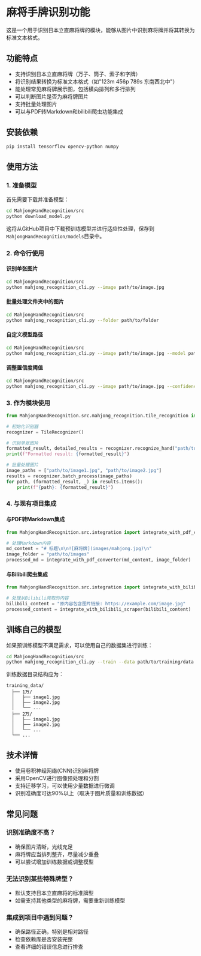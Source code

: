 # 麻将手牌识别功能

这是一个用于识别日本立直麻将牌的模块，能够从图片中识别麻将牌并将其转换为标准文本格式。

## 功能特点

- 支持识别日本立直麻将牌（万子、筒子、索子和字牌）
- 将识别结果转换为标准文本格式（如"123m 456p 789s 东南西北中"）
- 能处理常见麻将牌展示图，包括横向排列和多行排列
- 可以判断图片是否为麻将牌图片
- 支持批量处理图片
- 可以与PDF转Markdown和bilibili爬虫功能集成

## 安装依赖

```bash
pip install tensorflow opencv-python numpy
```

## 使用方法

### 1. 准备模型

首先需要下载并准备模型：

```bash
cd MahjongHandRecognition/src
python download_model.py
```

这将从GitHub项目中下载预训练模型并进行适应性处理，保存到`MahjongHandRecognition/models`目录中。

### 2. 命令行使用

#### 识别单张图片

```bash
cd MahjongHandRecognition/src
python mahjong_recognition_cli.py --image path/to/image.jpg
```

#### 批量处理文件夹中的图片

```bash
cd MahjongHandRecognition/src
python mahjong_recognition_cli.py --folder path/to/folder
```

#### 自定义模型路径

```bash
cd MahjongHandRecognition/src
python mahjong_recognition_cli.py --image path/to/image.jpg --model path/to/model.h5
```

#### 调整置信度阈值

```bash
cd MahjongHandRecognition/src
python mahjong_recognition_cli.py --image path/to/image.jpg --confidence 0.5
```

### 3. 作为模块使用

```python
from MahjongHandRecognition.src.mahjong_recognition.tile_recognition import TileRecognizer

# 初始化识别器
recognizer = TileRecognizer()

# 识别单张图片
formatted_result, detailed_results = recognizer.recognize_hand("path/to/image.jpg")
print(f"Formatted result: {formatted_result}")

# 批量处理图片
image_paths = ["path/to/image1.jpg", "path/to/image2.jpg"]
results = recognizer.batch_process(image_paths)
for path, (formatted_result, _) in results.items():
    print(f"{path}: {formatted_result}")
```

### 4. 与现有项目集成

#### 与PDF转Markdown集成

```python
from MahjongHandRecognition.src.integration import integrate_with_pdf_converter

# 处理Markdown内容
md_content = "# 标题\n\n![麻将牌](images/mahjong.jpg)\n"
image_folder = "path/to/images"
processed_md = integrate_with_pdf_converter(md_content, image_folder)
```

#### 与Bilibili爬虫集成

```python
from MahjongHandRecognition.src.integration import integrate_with_bilibili_scraper

# 处理从Bilibili爬取的内容
bilibili_content = "原内容包含图片链接: https://example.com/image.jpg"
processed_content = integrate_with_bilibili_scraper(bilibili_content)
```

## 训练自己的模型

如果预训练模型不满足需求，可以使用自己的数据集进行训练：

```bash
cd MahjongHandRecognition/src
python mahjong_recognition_cli.py --train --data path/to/training/data --epochs 20
```

训练数据目录结构应为：

```
training_data/
  ├── 1万/
  │   ├── image1.jpg
  │   ├── image2.jpg
  │   └── ...
  ├── 2万/
  │   ├── image1.jpg
  │   ├── image2.jpg
  │   └── ...
  └── ...
```

## 技术详情

- 使用卷积神经网络(CNN)识别麻将牌
- 采用OpenCV进行图像预处理和分割
- 支持迁移学习，可以使用少量数据进行微调
- 识别准确度可达90%以上（取决于图片质量和训练数据）

## 常见问题

### 识别准确度不高？

- 确保图片清晰，光线充足
- 麻将牌应当排列整齐，尽量减少重叠
- 可以尝试增加训练数据或调整模型

### 无法识别某些特殊牌型？

- 默认支持日本立直麻将的标准牌型
- 如需支持其他类型的麻将牌，需要重新训练模型

### 集成到项目中遇到问题？

- 确保路径正确，特别是相对路径
- 检查依赖库是否安装完整
- 查看详细的错误信息进行排查 